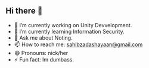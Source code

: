 ## Hi there 👋
- 🔭 I’m currently working on Unity Devvelopment.
- 🌱 I’m currently learning Information Security.
- 💬 Ask me about Noting.
- 📫 How to reach me: sahibzadashayaan@gmail.com
- 😄 Pronouns: nick/her
- ⚡ Fun fact: Im dumbass.

